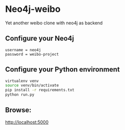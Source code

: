 # Neo4j-weibo

Yet another weibo clone with neo4j as backend

## Configure your Neo4j

```
username = neo4j
password = weibo-project
```

## Configure your Python environment

```bash
virtualenv venv
source venv/bin/activate
pip install -r requirements.txt
python run.py
```

## Browse:

[http://localhost:5000](http://localhost:5000)